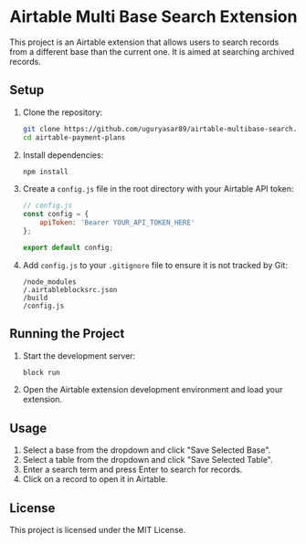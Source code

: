 # Airtable Multi Base Search Extension

This project is an Airtable extension that allows users to search records from a different base than the current one. It is aimed at searching archived records.

## Setup

1. Clone the repository:
    ```sh
    git clone https://github.com/uguryasar89/airtable-multibase-search.git
    cd airtable-payment-plans
    ```

2. Install dependencies:
    ```sh
    npm install
    ```

3. Create a `config.js` file in the root directory with your Airtable API token:
    ```javascript
    // config.js
    const config = {
        apiToken: 'Bearer YOUR_API_TOKEN_HERE'
    };

    export default config;
    ```

4. Add `config.js` to your `.gitignore` file to ensure it is not tracked by Git:
    ```ignore
    /node_modules
    /.airtableblocksrc.json
    /build
    /config.js
    ```

## Running the Project

1. Start the development server:
    ```sh
    block run
    ```

2. Open the Airtable extension development environment and load your extension.

## Usage

1. Select a base from the dropdown and click "Save Selected Base".
2. Select a table from the dropdown and click "Save Selected Table".
3. Enter a search term and press Enter to search for records.
4. Click on a record to open it in Airtable.

## License

This project is licensed under the MIT License.
